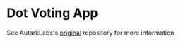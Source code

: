 # Dot Voting App

See AutarkLabs's [original](https://github.com/AutarkLabs/open-enterprise) repository for more information.
